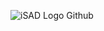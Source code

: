 ![iSAD Logo Github](https://github.com/sirx2713/Flag-of-Guyana/assets/122817303/215803e1-f2c8-4e4e-b3bb-0bea006c6220)
